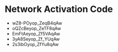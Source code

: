 # Network Activation Code
* wZ8-POyop_ZeqB4qAw
* oQZcBeyop_ZeTF8qAw
* EmFtAeyop_Zf5VAqAw
* 3yA8Seyop_Zf_YUqAw
* 2s3ibOyop_ZfYu8qAw